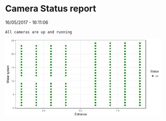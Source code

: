 Camera Status report
================
16/05/2017 - 16:11:06

    All cameras are up and running

![](camreport_files/figure-markdown_github/unnamed-chunk-2-1.png)

